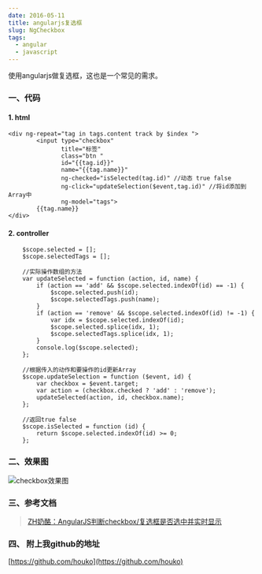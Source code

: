 ```yaml
---
date: 2016-05-11
title: angularjs复选框
slug: NgCheckbox
tags: 
  - angular
  - javascript
---
```


使用angularjs做复选框，这也是一个常见的需求。
<!--more-->
### 一、代码

#### 1. html
```
<div ng-repeat="tag in tags.content track by $index ">
        <input type="checkbox"
               title="标签"
               class="btn "
               id="{{tag.id}}"
               name="{{tag.name}}"
               ng-checked="isSelected(tag.id)" //动态 true false
               ng-click="updateSelection($event,tag.id)" //将id添加到Array中
               ng-model="tags">
        {{tag.name}}
</div>
```

#### 2. controller

```
    $scope.selected = [];
    $scope.selectedTags = [];

    //实际操作数组的方法
    var updateSelected = function (action, id, name) {
        if (action == 'add' && $scope.selected.indexOf(id) == -1) {
            $scope.selected.push(id);
            $scope.selectedTags.push(name);
        }
        if (action == 'remove' && $scope.selected.indexOf(id) != -1) {
            var idx = $scope.selected.indexOf(id);
            $scope.selected.splice(idx, 1);
            $scope.selectedTags.splice(idx, 1);
        }
        console.log($scope.selected);
    };

    //根据传入的动作和要操作的id更新Array
    $scope.updateSelection = function ($event, id) {
        var checkbox = $event.target;
        var action = (checkbox.checked ? 'add' : 'remove');
        updateSelected(action, id, checkbox.name);
    };

    //返回true false
    $scope.isSelected = function (id) {
        return $scope.selected.indexOf(id) >= 0;
    };
```

### 二、效果图

![checkbox效果图](https://image.xiaomo.info/angular/checkbox.gif)

### 三、参考文档
> [ZH奶酪：AngularJS判断checkbox/复选框是否选中并实时显示](http://www.cnblogs.com/CheeseZH/p/4517701.html)

### 四、 附上我github的地址
   [https://github.com/houko](https://github.com/houko)
